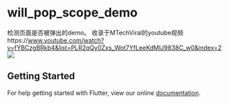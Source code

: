 # will_pop_scope_demo

检测页面是否被弹出的demo。
收录于MTechViral的youtube视频https://www.youtube.com/watch?v=fYBCzgBRkb4&list=PLR2qQy0Zxs_Wot7YfLeeKdMlJ9838C_w0&index=2
![](https://user-gold-cdn.xitu.io/2018/9/9/165bd164ce03a359?w=362&h=642&f=gif&s=549629)

## Getting Started

For help getting started with Flutter, view our online
[documentation](https://flutter.io/).
